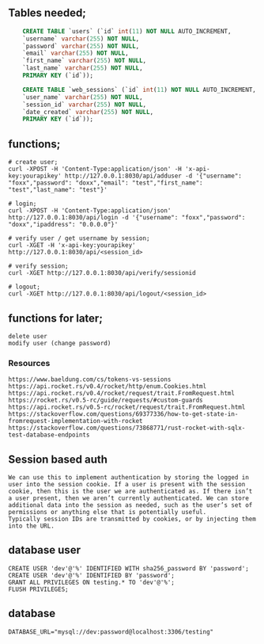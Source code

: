 
## Tables needed;
```sql
    CREATE TABLE `users` (`id` int(11) NOT NULL AUTO_INCREMENT,
    `username` varchar(255) NOT NULL,
    `password` varchar(255) NOT NULL,
    `email` varchar(255) NOT NULL,
    `first_name` varchar(255) NOT NULL,
    `last_name` varchar(255) NOT NULL,
    PRIMARY KEY (`id`));
```

```sql
    CREATE TABLE `web_sessions` (`id` int(11) NOT NULL AUTO_INCREMENT,
    `user_name` varchar(255) NOT NULL,
    `session_id` varchar(255) NOT NULL,
    `date_created` varchar(255) NOT NULL,
    PRIMARY KEY (`id`));
```


[//]: # (```sql)

[//]: # (    CREATE TABLE `login` &#40;`id` int&#40;11&#41; NOT NULL AUTO_INCREMENT,)

[//]: # (    `username` varchar&#40;255&#41; NOT NULL,)

[//]: # (    `password` varchar&#40;255&#41; NOT NULL,)

[//]: # (    `ipaddress` varchar&#40;255&#41; NOT NULL,)

[//]: # (    PRIMARY KEY &#40;`id`&#41;&#41; ENGINE=InnoDB AUTO_INCREMENT=7 DEFAULT CHARSET=utf8mb4 COLLATE=utf8mb4_general_ci;)

[//]: # (```)



## functions;
```shell
# create user;
curl -XPOST -H 'Content-Type:application/json' -H 'x-api-key:yourapikey' http://127.0.0.1:8030/api/adduser -d '{"username": "foxx","password": "doxx","email": "test","first_name": "test","last_name": "test"}'
```

```shell
# login;
curl -XPOST -H 'Content-Type:application/json' http://127.0.0.1:8030/api/login -d '{"username": "foxx","password": "doxx","ipaddress": "0.0.0.0"}'
```
```shell
# verify user / get username by session;
curl -XGET -H 'x-api-key:yourapikey' http://127.0.0.1:8030/api/<session_id>
```
```shell
# verify session;
curl -XGET http://127.0.0.1:8030/api/verify/sessionid
```
```shell
# logout;
curl -XGET http://127.0.0.1:8030/api/logout/<session_id>
```

## functions for later;
    delete user
    modify user (change password)

### Resources
    https://www.baeldung.com/cs/tokens-vs-sessions
    https://api.rocket.rs/v0.4/rocket/http/enum.Cookies.html
    https://api.rocket.rs/v0.4/rocket/request/trait.FromRequest.html
    https://rocket.rs/v0.5-rc/guide/requests/#custom-guards
    https://api.rocket.rs/v0.5-rc/rocket/request/trait.FromRequest.html
    https://stackoverflow.com/questions/69377336/how-to-get-state-in-fromrequest-implementation-with-rocket
    https://stackoverflow.com/questions/73868771/rust-rocket-with-sqlx-test-database-endpoints

## Session based auth
    We can use this to implement authentication by storing the logged in user into the session cookie. If a user is present with the session cookie, then this is the user we are authenticated as. If there isn’t a user present, then we aren’t currently authenticated. We can store additional data into the session as needed, such as the user’s set of permissions or anything else that is potentially useful.
    Typically session IDs are transmitted by cookies, or by injecting them into the URL.

## database user
    CREATE USER 'dev'@'%' IDENTIFIED WITH sha256_password BY 'password';
    CREATE USER 'dev'@'%' IDENTIFIED BY 'password';
    GRANT ALL PRIVILEGES ON testing.* TO 'dev'@'%';
    FLUSH PRIVILEGES;


## database
    DATABASE_URL="mysql://dev:password@localhost:3306/testing"
